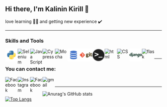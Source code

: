 ## Hi there, I'm Kalinin Kirill 👋

love learning 👨‍🎓 and getting new experience ✔️

---

### Skills and Tools

<img align="left" alt="Python" width= "40px" src="https://raw.githubusercontent.com/github/explore/80688e429a7d4ef2fca1e82350fe8e3517d3494d/topics/python/python.png" />
<img align="left" alt="Selenium" width="40px" src="https://img.icons8.com/color/452/selenium-test-automation.png" />
<img align="left" alt="Java Script" width="40px" src="https://raw.githubusercontent.com/file-icons/MFixx/master/svg/javascript.svg" />
<img align="left" alt="Cypress" width="40px" src="https://pics.freeicons.io/uploads/icons/png/3556671901536211770-512.png" />
<img align="left" alt="Mocha" width="40px" src="https://pics.freeicons.io/uploads/icons/png/4500065911551942127-512.png" />
<img align="left" alt="SQL" width="40px" src="https://raw.githubusercontent.com/github/explore/80688e429a7d4ef2fca1e82350fe8e3517d3494d/topics/sql/sql.png" />
<img align="left" alt="Git" width="40px" src="https://raw.githubusercontent.com/github/explore/80688e429a7d4ef2fca1e82350fe8e3517d3494d/topics/git/git.png" />
<img align="left" alt="Terminal" width="40px" src="https://raw.githubusercontent.com/github/explore/80688e429a7d4ef2fca1e82350fe8e3517d3494d/topics/terminal/terminal.png" />
<img align="left" alt="html" width="40px" src="https://pngicon.ru/file/uploads/html5.png" />
<img align="left" alt="CSS" width="40px" src="https://pngicon.ru/file/uploads/css3.png" />
<img align="left" alt="django" width="40px" src="https://raw.githubusercontent.com/github/explore/80688e429a7d4ef2fca1e82350fe8e3517d3494d/topics/django/django.png" />
<img align="left" alt="flask" width="40px" src="https://c0.klipartz.com/pngpicture/939/2/sticker-png-flask-python-web-framework-representational-state-transfer-software-framework-flask-python-web-application-django-tutorial-software-framework-representational-state-transfer-thumbnail.png" />
<br />

---

### You can contact me:

[<img align="left" alt="Facebook" width="40px" src="https://image.flaticon.com/icons/svg/174/174848.svg" />][facebook]
[<img align="left" alt="Instagram" width="40px" src="https://image.flaticon.com/icons/svg/174/174855.svg" />][instagram]
[<img align="left" alt="Facebook" width="40px" src="https://i.pinimg.com/originals/d2/9f/c1/d29fc14e3e508b26c3c121c133df174c.png" />][vk]
[<img align="left" alt="gmail" width="40px" src="https://img.icons8.com/color/452/gmail.png" />][gmail]
<br />

---

![Anurag's GitHub stats](https://github-readme-stats.vercel.app/api?username=sw88tch&theme=chartreuse-dark&show_icons=true)
<br />
[![Top Langs](https://github-readme-stats.vercel.app/api/top-langs/?username=sw88tch&layout=compact)](https://github.com/anuraghazra/github-readme-stats)
<br />

[linkedin]: https://www.linkedin.com/in/kirill-kalinin-524798197/
[facebook]: https://www.facebook.com/fcukmycopyrights/
[vk]: https://vk.com/fuckmycopyrights/
[instagram]: https://www.instagram.com/sw88tch/
[gmail]: mailto:fcukmycopyrights@gmail.com



<!--
**sw88tch/sw88tch** is a ✨ _special_ ✨ repository because its `README.md` (this file) appears on your GitHub profile.

<img align="left" alt="Linux" width="40px" src="https://raw.githubusercontent.com/github/explore/56a826d05cf762b2b50ecbe7d492a839b04f3fbf/topics/linux/linux.png" />
<img align="left" alt="Bootstrap" width="40px" src="https://raw.githubusercontent.com/github/explore/80688e429a7d4ef2fca1e82350fe8e3517d3494d/topics/bootstrap/bootstrap.png" />


Here are some ideas to get you started:

- 🔭 I’m currently working on ...
- 🌱 I’m currently learning ...
- 👯 I’m looking to collaborate on ...
- 🤔 I’m looking for help with ...
- 💬 Ask me about ...
- 📫 How to reach me: ...
- 😄 Pronouns: ...
- ⚡ Fun fact: ...
-->
